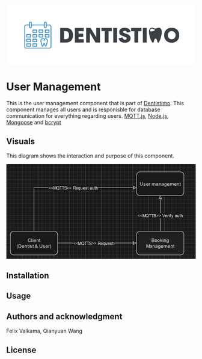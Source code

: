 ![Logo](./img/Logo_Dentistimo.png "Dentistimo logo")

# User Management

This is the user management component that is part of [Dentistimo](https://git.chalmers.se/courses/dit355/dit356-2022/t-6/t6-project). This component manages all users and is responisble for database communication for everything regarding users. [MQTT.js](https://github.com/mqttjs), [Node.js](https://nodejs.org/), [Mongoose](https://mongoosejs.com/) and [bcrypt](https://www.npmjs.com/package/bcrypt?activeTab=readme)

## Visuals

This diagram shows the interaction and purpose of this component.

![Diagram](./img/DiagramV3.png "System Diagram")

## Installation

## Usage

## Authors and acknowledgment

Felix Valkama, Qianyuan Wang

## License

